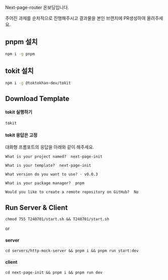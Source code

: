 Next-page-router 온보딩입니다.

주어진 과제를 순차적으로 진행해주시고 결과물을 본인 브랜치에 PR생성하여 올려주세요.

## pnpm 설치

```bash
npm i -g pnpm
```

## tokit 설치

```bash
npm i -g @toktokhan-dev/tokit
```

## Download Template

#### tokit 실행하기

```
tokit
```

#### tokit 응답은 고정

대화형 프롬포트의 응답을 아래와 같이 해주세요.

```
What is your project named?  next-page-init
```

```
What is your template?  next-page-init
```

```
What version do you want to use? · v0.0.3
```

```
What is your package manager?  pnpm
```

```
Would you like to create a remote repository on GitHub?  No
```

## Run Server & Client

```
chmod 755 T240701/start.sh && T240701/start.sh
```

or

#### server

```
cd servers/http-mock-server && pnpm i && pnpm run start:dev
```

#### client

```
cd next-page-init && pnpm i && pnpm run dev
```
